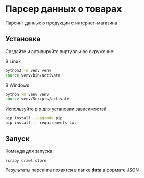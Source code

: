 # Парсер данных о товарах
Парсинг данных о продукции с интернет-магазина

## Установка

Создайте и активируйте виртуальное окружение:

В Linux
```bash
python3 -m venv venv
source venv/bin/activate
```

В Windows
```bash
python -m venv venv
source venv/Scripts/activate
```

Используйте [pip](https://pip.pypa.io/en/stable/)
для установки зависимостей.

```bash
pip install --upgrade pip
pip install -r requirements.txt
```

## Запуск
Команда для запуска:
```
scrapy crawl store
```
Результаты парсинга появятся в папке **data** в формате JSON

